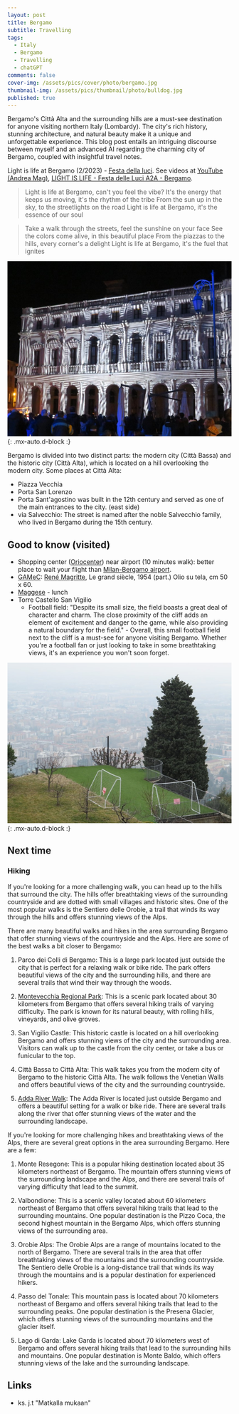 ```yaml
---
layout: post
title: Bergamo
subtitle: Travelling
tags:
  - Italy
  - Bergamo
  - Travelling
  - chatGPT
comments: false
cover-img: /assets/pics/cover/photo/bergamo.jpg
thumbnail-img: /assets/pics/thumbnail/photo/bulldog.jpg
published: true
---
```


Bergamo's Città Alta and the surrounding hills are a must-see destination for anyone visiting northern Italy (Lombardy). The city's rich history, stunning architecture, and natural beauty make it a unique and unforgettable experience. This blog post entails an intriguing discourse between myself and an advanced AI regarding the charming city of Bergamo, coupled with insightful travel notes.

Light is life at Bergamo (2/2023) - [Festa della luci](https://bergamobrescia2023.it/en/eventi/festa-delle-luci/). See videos at [YouTube (Andrea Mag)](https://youtu.be/N5rH4igmd90), [LIGHT IS LIFE - Festa delle Luci A2A - Bergamo](https://www.youtube.com/watch?v=57KF1-xtuJs).

> Light is life at Bergamo, can't you feel the vibe?
It's the energy that keeps us moving, it's the rhythm of the tribe
From the sun up in the sky, to the streetlights on the road
Light is life at Bergamo, it's the essence of our soul

> Take a walk through the streets, feel the sunshine on your face
See the colors come alive, in this beautiful place
From the piazzas to the hills, every corner's a delight
Light is life at Bergamo, it's the fuel that ignites


![i.01](/assets/pics/page/travelling/italy/piazza-vecchia.jpg){: .mx-auto.d-block :}

Bergamo is divided into two distinct parts: the modern city (Città Bassa) and the historic city (Città Alta), which is located on a hill overlooking the modern city. Some places at Città Alta:

- Piazza Vecchia
- Porta San Lorenzo
- Porta Sant'agostino was built in the 12th century and served as one of the main entrances to the city. (east side)
- via Salvecchio: The street is named after the noble Salvecchio family, who lived in Bergamo during the 15th century. 

## Good to know (visited)

- Shopping center ([Oriocenter](https://goo.gl/maps/iHnM7GF4zzo42nHU9)) near airport (10 minutes walk): better place to wait your flight than [Milan-Bergamo airport](https://www.milanbergamoairport.it/).
- [GAMeC](http://www.gamec.it/): [René Magritte](http://www.gamec.it/salto-nel-vuoto/), Le grand siècle, 1954 (part.) Olio su tela, cm 50 x 60.
- [Maggese](http://www.maggeseristorante.it/) - lunch
- Torre Castello San Vigilio
  - Football field: "Despite its small size, the field boasts a great deal of character and charm. The close proximity of the cliff adds an element of excitement and danger to the game, while also providing a natural boundary for the field." - Overall, this small football field next to the cliff is a must-see for anyone visiting Bergamo. Whether you're a football fan or just looking to take in some breathtaking views, it's an experience you won't soon forget. 

![i.01](/assets/pics/page/travelling/italy/football.jpg){: .mx-auto.d-block :}

## Next time

### Hiking

If you're looking for a more challenging walk, you can head up to the hills that surround the city. The hills offer breathtaking views of the surrounding countryside and are dotted with small villages and historic sites. One of the most popular walks is the Sentiero delle Orobie, a trail that winds its way through the hills and offers stunning views of the Alps.

There are many beautiful walks and hikes in the area surrounding Bergamo that offer stunning views of the countryside and the Alps. Here are some of the best walks a bit closer to Bergamo:

1. Parco dei Colli di Bergamo: This is a large park located just outside the city that is perfect for a relaxing walk or bike ride. The park offers beautiful views of the city and the surrounding hills, and there are several trails that wind their way through the woods.

2. [Montevecchia Regional Park](https://www.lakecomotourism.it/en/portfolio/regional-park-of-montevecchia/): This is a scenic park located about 30 kilometers from Bergamo that offers several hiking trails of varying difficulty. The park is known for its natural beauty, with rolling hills, vineyards, and olive groves.

3. San Vigilio Castle: This historic castle is located on a hill overlooking Bergamo and offers stunning views of the city and the surrounding area. Visitors can walk up to the castle from the city center, or take a bus or funicular to the top.

4. Città Bassa to Città Alta: This walk takes you from the modern city of Bergamo to the historic Città Alta. The walk follows the Venetian Walls and offers beautiful views of the city and the surrounding countryside.

5. [Adda River Walk](https://en.wikipedia.org/wiki/Adda_(river)): The Adda River is located just outside Bergamo and offers a beautiful setting for a walk or bike ride. There are several trails along the river that offer stunning views of the water and the surrounding landscape.

If you're looking for more challenging hikes and breathtaking views of the Alps, there are several great options in the area surrounding Bergamo. Here are a few:

1. Monte Resegone: This is a popular hiking destination located about 35 kilometers northeast of Bergamo. The mountain offers stunning views of the surrounding landscape and the Alps, and there are several trails of varying difficulty that lead to the summit.

2. Valbondione: This is a scenic valley located about 60 kilometers northeast of Bergamo that offers several hiking trails that lead to the surrounding mountains. One popular destination is the Pizzo Coca, the second highest mountain in the Bergamo Alps, which offers stunning views of the surrounding area.

3. Orobie Alps: The Orobie Alps are a range of mountains located to the north of Bergamo. There are several trails in the area that offer breathtaking views of the mountains and the surrounding countryside. The Sentiero delle Orobie is a long-distance trail that winds its way through the mountains and is a popular destination for experienced hikers.

4. Passo del Tonale: This mountain pass is located about 70 kilometers northeast of Bergamo and offers several hiking trails that lead to the surrounding peaks. One popular destination is the Presena Glacier, which offers stunning views of the surrounding mountains and the glacier itself.

5. Lago di Garda: Lake Garda is located about 70 kilometers west of Bergamo and offers several hiking trails that lead to the surrounding hills and mountains. One popular destination is Monte Baldo, which offers stunning views of the lake and the surrounding landscape.

## Links

- ks. j.t "Matkalla mukaan"